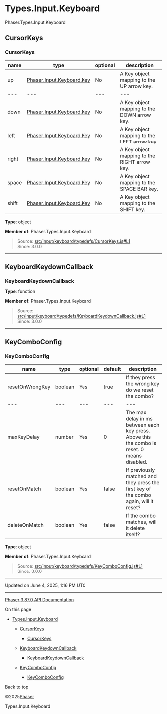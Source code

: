 # Types.Input.Keyboard

Phaser.Types.Input.Keyboard

## CursorKeys

### <static> CursorKeys

| name | type | optional | description |
| --- | --- | --- | --- |
| up | [Phaser.Input.Keyboard.Key](../class/input-keyboard-key.md) | No | A Key object mapping to the UP arrow key. |
| --- | --- | --- | --- |
| down | [Phaser.Input.Keyboard.Key](../class/input-keyboard-key.md) | No | A Key object mapping to the DOWN arrow key. |
| left | [Phaser.Input.Keyboard.Key](../class/input-keyboard-key.md) | No | A Key object mapping to the LEFT arrow key. |
| right | [Phaser.Input.Keyboard.Key](../class/input-keyboard-key.md) | No | A Key object mapping to the RIGHT arrow key. |
| space | [Phaser.Input.Keyboard.Key](../class/input-keyboard-key.md) | No | A Key object mapping to the SPACE BAR key. |
| shift | [Phaser.Input.Keyboard.Key](../class/input-keyboard-key.md) | No | A Key object mapping to the SHIFT key. |

**Type**: object

**Member of**: Phaser.Types.Input.Keyboard

> Source: [src/input/keyboard/typedefs/CursorKeys.js#L1](https://github.com/phaserjs/phaser/blob/v3.87.0/src/input/keyboard/typedefs/CursorKeys.js#L1)  
> Since: 3.0.0

---

## KeyboardKeydownCallback

### <static> KeyboardKeydownCallback

**Type**: function

**Member of**: Phaser.Types.Input.Keyboard

> Source: [src/input/keyboard/typedefs/KeyboardKeydownCallback.js#L1](https://github.com/phaserjs/phaser/blob/v3.87.0/src/input/keyboard/typedefs/KeyboardKeydownCallback.js#L1)  
> Since: 3.0.0

---

## KeyComboConfig

### <static> KeyComboConfig

| name | type | optional | default | description |
| --- | --- | --- | --- | --- |
| resetOnWrongKey | boolean | Yes | true | If they press the wrong key do we reset the combo? |
| --- | --- | --- | --- | --- |
| maxKeyDelay | number | Yes | 0 | The max delay in ms between each key press. Above this the combo is reset. 0 means disabled. |
| resetOnMatch | boolean | Yes | false | If previously matched and they press the first key of the combo again, will it reset? |
| deleteOnMatch | boolean | Yes | false | If the combo matches, will it delete itself? |

**Type**: object

**Member of**: Phaser.Types.Input.Keyboard

> Source: [src/input/keyboard/typedefs/KeyComboConfig.js#L1](https://github.com/phaserjs/phaser/blob/v3.87.0/src/input/keyboard/typedefs/KeyComboConfig.js#L1)  
> Since: 3.0.0

---

Updated on June 4, 2025, 1:16 PM UTC

---

[Phaser 3.87.0 API Documentation](../../index.md)

On this page

* [Types.Input.Keyboard](#typesinputkeyboard)

  + [CursorKeys](#cursorkeys)

    - [<static> CursorKeys](#static-cursorkeys)
  + [KeyboardKeydownCallback](#keyboardkeydowncallback)

    - [<static> KeyboardKeydownCallback](#static-keyboardkeydowncallback)
  + [KeyComboConfig](#keycomboconfig)

    - [<static> KeyComboConfig](#static-keycomboconfig)

Back to top

©2025[Phaser](https://docs.phaser.io)



Types.Input.Keyboard